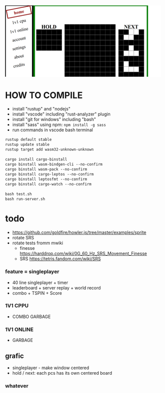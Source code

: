 ![](./.docs/Screenshot.png)



# HOW TO COMPILE

- install "rustup" and "nodejs"
- install "vscode" including "rust-analyzer" plugin
- install "git for windows" including "bash"
- install "sass" using npm: `npm install -g sass`
- run commands in vscode bash terminal



```
rustup default stable
rustup update stable
rustup target add wasm32-unknown-unknown

cargo install cargo-binstall
cargo binstall wasm-bindgen-cli --no-confirm
cargo binstall wasm-pack --no-confirm
cargo binstall cargo-leptos --no-confirm
cargo binstall leptosfmt --no-confirm
cargo binstall cargo-watch --no-confirm

bash test.sh
bash run-server.sh
```


# todo

- https://github.com/goldfire/howler.js/tree/master/examples/sprite
- rotate SRS
- rotate tests fromm mwiki
  - finesse https://harddrop.com/wiki/0G_60_Hz_SRS_Movement_Finesse
  - SRS https://tetris.fandom.com/wiki/SRS

### feature = singleplayer

- 40 line singleplayer + timer
- leaderboard + server replay + world record
- combo + TSPIN + Score

### 1V1 CPPU

- COMBO GARBAGE

### 1V1 ONLINE

- GARBAGE


## grafic

- singleplayer - make window centered
- hold / next: each pcs has its own centered board


### whatever

  